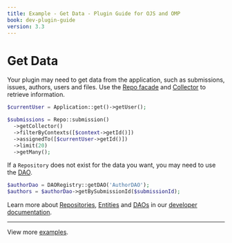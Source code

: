 ```yaml
---
title: Example - Get Data - Plugin Guide for OJS and OMP
book: dev-plugin-guide
version: 3.3
---
```


# Get Data

Your plugin may need to get data from the application, such as submissions, issues, authors, users and files. Use the [Repo facade](/dev/documentation/en/architecture-repositories) and [Collector](/dev/documentation/en/architecture-repositories#collector) to retrieve information.

```php
$currentUser = Application::get()->getUser();

$submissions = Repo::submission()
  ->getCollector()
  ->filterByContexts([$context->getId()])
  ->assignedTo([$currentUser->getId()])
  ->limit(20)
  ->getMany();
```

If a `Repository` does not exist for the data you want, you may need to use the [DAO](/dev/documentation/en/architecture-daos).

```php
$authorDao = DAORegistry::getDAO('AuthorDAO');
$authors = $authorDao->getBySubmissionId($submissionId);
```

Learn more about [Repositories](/dev/documentation/en/architecture-repositories), [Entities](/dev/documentation/en/architecture-entities) and [DAOs](/dev/documentation/en/architecture-daos) in our [developer documentation](/dev/documentation/en).

---

View more [examples](./examples).
